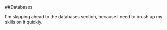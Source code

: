 ##Databases

I'm skipping ahead to the databases section, because I need to brush up my skills on it quickly.
